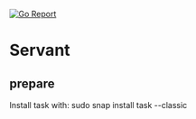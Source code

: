 [![Go Report](https://goreportcard.com/badge/github.com/cboxed/servant)](https://goreportcard.com/report/github.com/cboxed/servant)

# Servant

## prepare
Install task with:
sudo snap install task --classic

